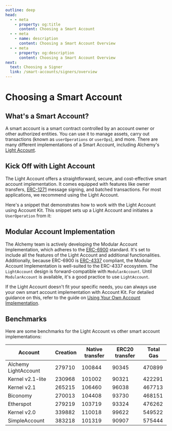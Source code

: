 ```yaml
---
outline: deep
head:
  - - meta
    - property: og:title
      content: Choosing a Smart Account
  - - meta
    - name: description
      content: Choosing a Smart Account Overview
  - - meta
    - property: og:description
      content: Choosing a Smart Account Overview
next:
  text: Choosing a Signer
  link: /smart-accounts/signers/overview
---
```


# Choosing a Smart Account

## What's a Smart Account?

A smart account is a smart contract controlled by an account owner or other authorized entities. You can use it to manage assets, carry out transactions (known as `userOperations` or `userOps`), and more. There are many different implementations of a Smart Account, including Alchemy's [Light Account](/packages/smart-accounts/accounts/light-account).

## Kick Off with Light Account

The Light Account offers a straightforward, secure, and cost-effective smart account implementation. It comes equipped with features like owner transfers, [ERC-1271](https://eips.ethereum.org/EIPS/eip-1271) message signing, and batched transactions. For most applications, we recommend using the Light Account.

Here's a snippet that demonstrates how to work with the Light Account using Account Kit. This snippet sets up a Light Account and initiates a `UserOperation` from it:

<!--@include: ../../getting-started.md{56,68}-->

## Modular Account Implementation

The Alchemy team is actively developing the Modular Account Implementation, which adheres to the [ERC-6900](https://eips.ethereum.org/EIPS/eip-6900) standard. It's set to include all the features of the Light Account and additional functionalities. Additionally, because ERC-6900 is [ERC-4337](https://eips.ethereum.org/EIPS/eip-4337) compliant, the Modular Account Implementation is well-suited to the ERC-4337 ecosystem. The `LightAccount` design is forward-compatible with `ModularAccount`. Until `ModularAccount` is available, it's a good practice to use `LightAccount`.

If the Light Account doesn't fit your specific needs, you can always use your own smart account implementation with Account Kit. For detailed guidance on this, refer to the guide on [Using Your Own Account Implementation](/smart-accounts/accounts/using-your-own).

## Benchmarks

Here are some benchmarks for the Light Account vs other smart account implementations:

| Account              | Creation | Native transfer | ERC20 transfer | Total Gas |
| -------------------- | -------- | --------------- | -------------- | --------- |
| Alchemy LightAccount | 279710   | 100844          | 90345          | 470899    |
| Kernel v2.1-lite     | 230968   | 101002          | 90321          | 422291    |
| Kernel v2.1          | 265215   | 106460          | 96038          | 467713    |
| Biconomy             | 270013   | 104408          | 93730          | 468151    |
| Etherspot            | 279219   | 103719          | 93324          | 476262    |
| Kernel v2.0          | 339882   | 110018          | 99622          | 549522    |
| SimpleAccount        | 383218   | 101319          | 90907          | 575444    |
